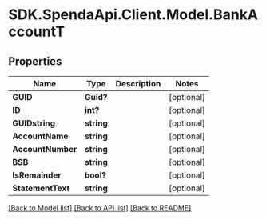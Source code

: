 # SDK.SpendaApi.Client.Model.BankAccountT
## Properties

Name | Type | Description | Notes
------------ | ------------- | ------------- | -------------
**GUID** | **Guid?** |  | [optional] 
**ID** | **int?** |  | [optional] 
**GUIDstring** | **string** |  | [optional] 
**AccountName** | **string** |  | [optional] 
**AccountNumber** | **string** |  | [optional] 
**BSB** | **string** |  | [optional] 
**IsRemainder** | **bool?** |  | [optional] 
**StatementText** | **string** |  | [optional] 

[[Back to Model list]](../Models) [[Back to API list]](../Api) [[Back to README]](../README.md)

